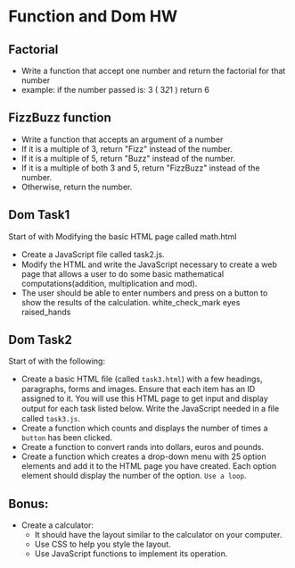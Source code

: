 # Function and Dom HW
## Factorial 
- Write a function that accept one number and return the factorial for that number
- example: if the number passed is: 3 ( 3*2*1 ) return 6  

## FizzBuzz function
- Write a function that accepts an argument of a number
- If it is a multiple of 3, return "Fizz" instead of the number.
- If it is a multiple of 5, return "Buzz" instead of the number.
- If it is a multiple of both 3 and 5, return "FizzBuzz" instead of the number.
- Otherwise, return the number.

## Dom Task1
Start of with Modifying the basic HTML page called math.html
- Create a JavaScript ﬁle called task2.js.
- Modify the HTML and write the JavaScript necessary to create a web page that allows a user to do some basic mathematical computations(addition, multiplication and mod).
- The user should be able to enter numbers and press on a button to show the results of the calculation.
white_check_mark
eyes
raised_hands

## Dom Task2
Start of with the following:
- Create a basic HTML ﬁle (called `task3.html`) with a few headings, paragraphs, forms and images. Ensure that each item has an ID assigned to it. You will use this HTML page to get input and display output for each task listed below. Write the JavaScript needed in a ﬁle called `task3.js`.
- Create a function which counts and displays the number of times a `button` has been clicked.
- Create a function to convert rands into dollars, euros and pounds.
- Create a function which creates a drop-down menu with 25 option elements and add it to the HTML page you have created. Each option element should display the number of the option. `Use a loop`.
## Bonus:
- Create a calculator:
	- It should have the layout similar to the calculator on your computer.
    - Use CSS to help you style the layout.
    - Use JavaScript functions to implement its operation.
